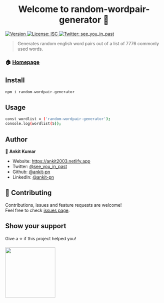 <h1 align="center">Welcome to random-wordpair-generator 👋</h1>
<p>
  <a href="https://www.npmjs.com/package/random-wordpair-generator" target="_blank">
    <img alt="Version" src="https://img.shields.io/npm/v/random-wordpair-generator.svg">
  </a>
  <a href="#" target="_blank">
    <img alt="License: ISC" src="https://img.shields.io/badge/License-ISC-yellow.svg" />
  </a>
  <a href="https://twitter.com/see_you_in_past" target="_blank">
    <img alt="Twitter: see_you_in_past" src="https://img.shields.io/twitter/follow/see_you_in_past.svg?style=social" />
  </a>
</p>

> Generates random english word pairs out of a list of 7776 commonly used words.

### 🏠 [Homepage](https://github.com/ankit-pn/random-wordpair-generator)

## Install

```sh
npm i random-wordpair-generator
```

## Usage

```sh
const wordlist = ('random-wordpair-generator'); 
console.log(wordlist(5));
```

## Author

👤 **Ankit Kumar**

* Website: https://ankit2003.netlify.app
* Twitter: [@see\_you\_in\_past](https://twitter.com/see\_you\_in\_past)
* Github: [@ankit-pn](https://github.com/ankit-pn)
* LinkedIn: [@ankit-pn](https://linkedin.com/in/ankit-pn)

## 🤝 Contributing

Contributions, issues and feature requests are welcome!<br />Feel free to check [issues page](https://github.com/ankit-pn/random-wordpair-generator/issues). 

## Show your support

Give a ⭐️ if this project helped you!

<a href="https://www.patreon.com/user?u=83344479">
  <img src="https://c5.patreon.com/external/logo/become_a_patron_button@2x.png" width="160">
</a>
